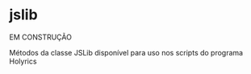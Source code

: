 # jslib
EM CONSTRUÇÃO

Métodos da classe JSLib disponível para uso nos scripts do programa Holyrics
